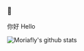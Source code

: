 ### 👋
你好 Hello 

<!--
**Moriafly/Moriafly** is a ✨ _special_ ✨ repository because its `README.md` (this file) appears on your GitHub profile.

Here are some ideas to get you started:

- 🔭 I’m currently working on ...
- 🌱 I’m currently learning ...
- 👯 I’m looking to collaborate on ...
- 🤔 I’m looking for help with ...
- 💬 Ask me about ...
- 📫 How to reach me: ...
- 😄 Pronouns: ...
- ⚡ Fun fact: ...
-->

![Moriafly's github stats](https://github-readme-stats.vercel.app/api?username=Moriafly&count_private=true&show_icons=true&&bg_color=30,165880,169c5a&title_color=fff&text_color=fff)

